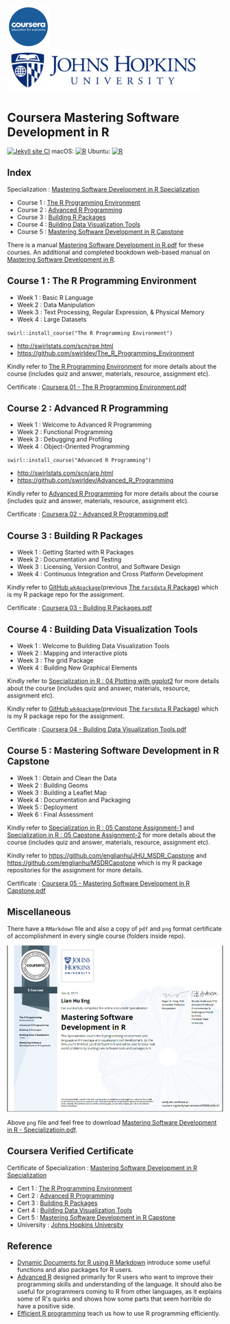 <img src='文艺坊图库/coursera.jpg' height='100'> <img src='文艺坊图库/jhu.jpg' height='100'>

# Coursera Mastering Software Development in R

<!-- badges: start -->
[![Jekyll site CI](https://github.com/englianhu/Coursera-Mastering-Software-Development-in-R/actions/workflows/jekyll.yml/badge.svg)](https://github.com/englianhu/Coursera-Mastering-Software-Development-in-R/actions/workflows/jekyll.yml) macOS: [![R](https://github.com/englianhu/Coursera-Mastering-Software-Development-in-R/actions/workflows/R-macos.yml/badge.svg)](https://github.com/englianhu/Coursera-Mastering-Software-Development-in-R/actions/workflows/R-macos.yml) Ubuntu: [![R](https://github.com/englianhu/Coursera-Mastering-Software-Development-in-R/actions/workflows/R-ubuntu.yml/badge.svg)](https://github.com/englianhu/Coursera-Mastering-Software-Development-in-R/actions/workflows/R-ubuntu.yml)
<!-- badges: end -->

## Index

Specialization : [Mastering Software Development in R Specialization](https://www.coursera.org/specializations/r)

- Course 1 : [The R Programming Environment](https://www.coursera.org/learn/r-programming-environment)
- Course 2 : [Advanced R Programming](https://www.coursera.org/learn/advanced-r)
- Course 3 : [Building R Packages](https://www.coursera.org/learn/r-packages)
- Course 4 : [Building Data Visualization Tools](https://www.coursera.org/learn/r-data-visualization)
- Course 5 : [Mastering Software Development in R Capstone](https://www.coursera.org/learn/r-capstone)

There is a manual [Mastering Software Development in R.pdf](https://github.com/englianhu/Coursera-Mastering-Software-Development-in-R/blob/master/reference/Mastering%20Software%20Development%20in%20R.pdf) for these courses. An additional and completed bookdown web-based manual on [Mastering Software Development in R](https://bookdown.org/rdpeng/RProgDA/).

## Course 1 : The R Programming Environment

- Week 1 : Basic R Language
- Week 2 : Data Manipulation
- Week 3 : Text Processing, Regular Expression, & Physical Memory
- Week 4 : Large Datasets

`swirl::install_course("The R Programming Environment")`

- http://swirlstats.com/scn/rpe.html
- https://github.com/swirldev/The_R_Programming_Environment

Kindly refer to [The R Programming Environment](http://rpubs.com/englianhu/the-r-programming-environment) for more details about the course (includes quiz and answer, materials, resource, assignment etc).

Certificate : [Coursera 01 - The R Programming Environment.pdf](https://raw.githubusercontent.com/englianhu/Coursera-Mastering-Software-Development-in-R/cc7eb134e4335100d452b9e27cd1b504111f25b1/01%20The%20R%20Programming%20Environment/Coursera%2001%20-%20The%20R%20Programming%20Environment.pdf)

## Course 2 : Advanced R Programming

- Week 1 : Welcome to Advanced R Programming
- Week 2 : Functional Programming
- Week 3 : Debugging and Profiling
- Week 4 : Object-Oriented Programming

`swirl::install_course("Advanced R Programming")`

- http://swirlstats.com/scn/arp.html
- https://github.com/swirldev/Advanced_R_Programming

Kindly refer to [Advanced R Programming](http://rpubs.com/englianhu/advanced-r-programming) for more details about the course (includes quiz and answer, materials, resource, assignment etc).

Certificate : [Coursera 02 - Advanced R Programming.pdf](https://raw.githubusercontent.com/englianhu/Coursera-Mastering-Software-Development-in-R/cc7eb134e4335100d452b9e27cd1b504111f25b1/02%20Advanced%20R%20Programming/Coursera%2002%20-%20Advanced%20R%20Programming.pdf)

## Course 3 : Building R Packages

- Week 1 : Getting Started with R Packages
- Week 2 : Documentation and Testing
- Week 3 : Licensing, Version Control, and Software Design
- Week 4 : Continuous Integration and Cross Platform Development

Kindly refer to [GitHub `wk4package`](https://github.com/englianhu/wk4package)(previous [The `farsdata` R Package](https://github.com/englianhu/farsdata)) which is my R package repo for the assignment.

Certificate : [Coursera 03 - Building R Packages.pdf](https://raw.githubusercontent.com/englianhu/Coursera-Mastering-Software-Development-in-R/cc7eb134e4335100d452b9e27cd1b504111f25b1/03%20Building%20R%20Packages/Coursera%2003%20-%20Building%20R%20Packages.pdf)

## Course 4 : Building Data Visualization Tools

- Week 1 : Welcome to Building Data Visualization Tools
- Week 2 : Mapping and interactive plots
- Week 3 : The grid Package
- Week 4 : Building New Graphical Elements

Kindly refer to [Specialization in R : 04 Plotting with ggplot2](https://rpubs.com/englianhu/plotting-with-ggplot2) for more details about the course (includes quiz and answer, materials, resource, assignment etc).

Kindly refer to [GitHub `wk4package`](https://github.com/englianhu/wk4package)(previous [The `farsdata` R Package](https://github.com/englianhu/farsdata)) which is my R package repo for the assignment.

Certificate : [Coursera 04 - Building Data Visualization Tools.pdf](https://raw.githubusercontent.com/englianhu/Coursera-Mastering-Software-Development-in-R/cc7eb134e4335100d452b9e27cd1b504111f25b1/04%20Building%20Data%20Visualization%20Tools/Coursera%2004%20-%20Building%20Data%20Visualization%20Tools.pdf)

## Course 5 : Mastering Software Development in R Capstone

- Week 1 : Obtain and Clean the Data
- Week 2 : Building Geoms
- Week 3 : Building a Leaflet Map
- Week 4 : Documentation and Packaging
- Week 5 : Deployment
- Week 6 : Final Assessment

Kindly refer to [Specialization in R : 05 Capstone Assignment-1](https://rpubs.com/englianhu/MSDR-Capstone-Assignment-1) and [Specialization in R : 05 Capstone Assignment-2](https://rpubs.com/englianhu/848454) for more details about the course (includes quiz and answer, materials, resource, assignment etc).

Kindly refer to <https://github.com/englianhu/JHU_MSDR_Capstone> and <https://github.com/englianhu/MSDRCapstone> which is my R package repositories for the assignment for more details.

Certificate : [Coursera 05 - Mastering Software Development in R Capstone.pdf](https://raw.githubusercontent.com/englianhu/Coursera-Mastering-Software-Development-in-R/f700b1869f3a95bf2b4fbf577f6c9c708b2f9dfc/05%20Mastering%20Software%20Development%20in%20R%20Capstone/Coursera%2005%20-%20Mastering%20Software%20Development%20in%20R%20Capstone.pdf)

## Miscellaneous

There have a `RMarkdown` file and also a copy of `pdf` and `png` format certificate of accomplishment in every single course (folders inside repo).

![Awarded on `08 Nov 2021`](https://raw.githubusercontent.com/englianhu/Coursera-Mastering-Software-Development-in-R/master/文艺坊图库/Mastering%20Software%20Development%20in%20R%20-%20Specialization.png)

Above `png` file and feel free to download [Mastering Software Development in R - Specializatioin.pdf](https://raw.githubusercontent.com/englianhu/Coursera-Mastering-Software-Development-in-R/f700b1869f3a95bf2b4fbf577f6c9c708b2f9dfc/Mastering%20Software%20Development%20in%20R%20-%20Specialization.pdf).

## Coursera Verified Certificate

Certificate of Specialization : [Mastering Software Development in R Specialization](https://www.coursera.org/account/accomplishments/specialization/KTF8BDLMBLQC)

- Cert 1 : [The R Programming Environment](https://www.coursera.org/account/accomplishments/records/B4FEKWK27Q6R)
- Cert 2 : [Advanced R Programming](https://www.coursera.org/account/accomplishments/records/W8FRFA3F5AYC)
- Cert 3 : [Building R Packages](https://www.coursera.org/account/accomplishments/records/KKAPGXYJTL9Y)
- Cert 4 : [Building Data Visualization Tools](https://www.coursera.org/account/accomplishments/records/K6EC87PF4AKD)
- Cert 5 : [Mastering Software Development in R Capstone](https://www.coursera.org/account/accomplishments/records/W6XDFFQ62NDX)
- University : [Johns Hopkins University](https://www.jhu.edu)

## Reference

- [Dynamic Documents for R using R Markdown](https://rpubs.com/moviedo/322222) introduce some useful functions and also packages for R users.
- [Advanced R](http://adv-r.had.co.nz) designed primarily for R users who want to improve their programming skills and understanding of the language. It should also be useful for programmers coming to R from other languages, as it explains some of R's quirks and shows how some parts that seem horrible do have a positive side.
- [Efficient R programming](https://csgillespie.github.io/efficientR) teach us how to use R programming efficiently.
